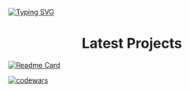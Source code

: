 <!-- <img src="https://github.com/blackcater/blackcater/raw/main/images/Hi.gif" height="32"/></h1> -->
<!-- <h3 align="center">18 yo, living in 🇷🇺</h3> -->
[![Typing SVG](https://readme-typing-svg.herokuapp.com?font=Fira+Code&weight=700&size=22&pause=1000&random=false&width=475&lines=Hi+there%2C+im+Maxim;18+yo%2C+living+in++%F0%9F%87%B7%F0%9F%87%BA)](https://git.io/typing-svg)

<h1 align="center">Latest Projects</h1>

[![Readme Card](https://github-readme-stats.vercel.app/api/pin/?username=abl1v1on&repo=django-change-image)](https://github.com/abl1v1on/django-change-image)

[![codewars](https://www.codewars.com/users/abl1v1on/badges/large)](https://www.codewars.com/users/username)   
<!--
**abl1v1on/abl1v1on** is a ✨ _special_ ✨ repository because its `README.md` (this file) appears on your GitHub profile.
